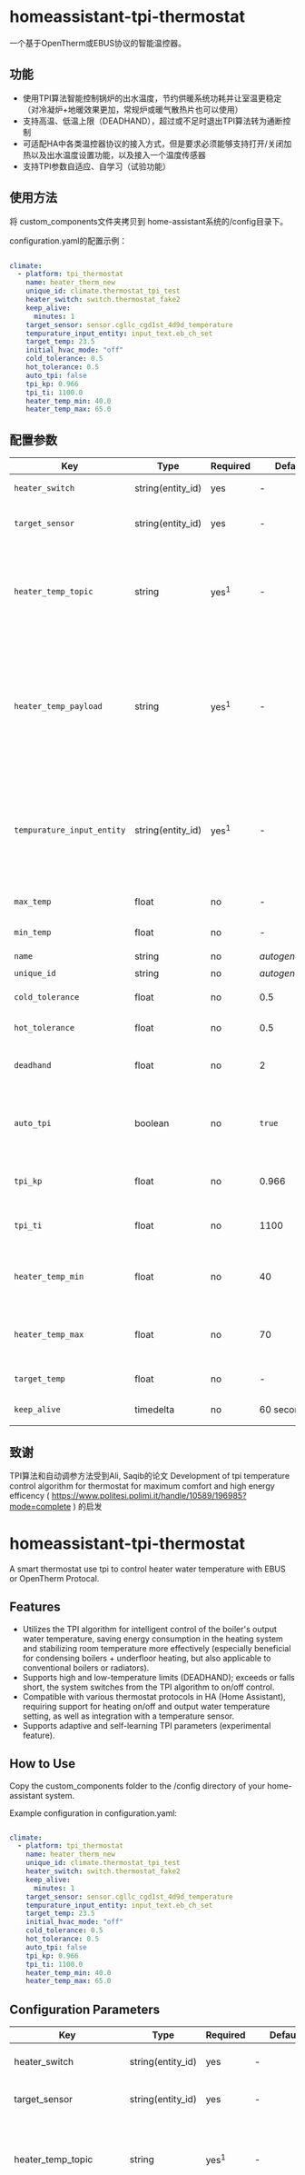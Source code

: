 # homeassistant-tpi-thermostat

一个基于OpenTherm或EBUS协议的智能温控器。

## 功能

* 使用TPI算法智能控制锅炉的出水温度，节约供暖系统功耗并让室温更稳定（对冷凝炉+地暖效果更加，常规炉或暖气散热片也可以使用）
* 支持高温、低温上限（DEADHAND），超过或不足时退出TPI算法转为通断控制
* 可适配HA中各类温控器协议的接入方式，但是要求必须能够支持打开/关闭加热以及出水温度设置功能，以及接入一个温度传感器
* 支持TPI参数自适应、自学习（试验功能）

## 使用方法

将 custom_components文件夹拷贝到 home-assistant系统的/config目录下。

configuration.yaml的配置示例：

```yaml

climate:
  - platform: tpi_thermostat
    name: heater_therm_new
    unique_id: climate.thermostat_tpi_test
    heater_switch: switch.thermostat_fake2
    keep_alive:
      minutes: 1
    target_sensor: sensor.cgllc_cgd1st_4d9d_temperature
    tempurature_input_entity: input_text.eb_ch_set
    target_temp: 23.5
    initial_hvac_mode: "off"
    cold_tolerance: 0.5
    hot_tolerance: 0.5
    auto_tpi: false
    tpi_kp: 0.966
    tpi_ti: 1100.0
    heater_temp_min: 40.0
    heater_temp_max: 65.0

```

## 配置参数

| Key                        | Type    | Required        | Default         | Description                                                                                       |
|----------------------------|---------|-----------------|-----------------|---------------------------------------------------------------------------------------------------|
| `heater_switch`            | string(entity_id)  | yes             | -               | 用于设置点火/供暖开关的switch entity                                                                               |
| `target_sensor`            | string(entity_id)  | yes             | -               | 用于测量室温的温度传感器，必须是一个sensor entity                                                                                   |
| `heater_temp_topic`                 | string  | yes<sup>1</sup> | -               | 用于设置水温的MQTT Topic名，如果设置了，就必须设置heater_temp_payload，如果设置了`tempurature_input_entity`就不要填写。                                                        |
| `heater_temp_payload`               | string  | yes<sup>1</sup> | -               | 用于设置水温的MQTT Payload内容，原则上水温数值会加入到Payload之后，如此项设置为 'chset'，则将水温设置为55摄氏度系统会发送'chset55'到MQTT。如果设置了`tempurature_input_entity`就不要填写。                                        |
| `tempurature_input_entity`          | string(entity_id)  | yes<sup>1</sup> | -       | 一个TEXT_INPUT的entity id。会通过set_value服务将水温设置进入。可通过另行配置自动化联动实际的水温设置逻辑。如果填写了`heater_temp_topic`则此项无效。如果填写了此项，无需填写MQTT相关配置                                          |
| `max_temp`                 | float | no              | -         | 前端面板可设置的最高目标温度                                                                        |
| `min_temp`                 | float  | no              | -         | 前端面板可设置的最低目标温度                                                                    |
| `name`                     | string    | no              | _autogenerated_ | 温控器的显示名                                                         |
| `unique_id`       | string  | no              | _autogenerated_               | 温控器在HA中的unique_id                                           |
| `cold_tolerance`           | float | no              | 0.5         | 目标温度下的控制宽度，建议保留默认值                |
| `hot_tolerance`            | float    | no              | 0.5 |  目标温度上的控制宽度，建议保留默认值                                                       |
| `deadhand`             | float | no              | 2         | 高低温上限，当室温超过或低于 deadhand/2 的时候，会自动停止TPI                |
| `auto_tpi`                | boolean    | no              | `true` | TPI参数（KP和TI）自动配置功能，实验室功能。如果开启，`tpi_kp`与`tpi_ti`参数会被忽略而通过一次通断控制自动测算                                                        |
| `tpi_kp`                 | float  | no              | 0.966              | 建议参数为0.37-0.96之间，越是天气较冷或房屋保温效果较差的地方越大  |
| `tpi_ti`       | float | no              | 1100         | 建议参数为550-1100之间，越是天气较冷或房屋保温效果较差的地方越大                            |
| `heater_temp_min`               | float    | no              | 40               | 锅炉最低出水温度，地暖+冷凝炉建议设置为32-35度。常规炉建议设置在40-45度 |
| `heater_temp_max` | float | no              |  70          | 锅炉最高出水温度，地暖建议设置为50-60度。常规炉+暖气片系统建议设置在60-70度                                      |
| `target_temp`       | float  | no              | -               | 系统重启时初始目标温度，根据需求设置。                                           |
| `keep_alive`       | timedelta  | no              | 60 seconds               | 每一轮的控制周期的时间间隔，一般无需修改。                                          |


## 致谢

TPI算法和自动调参方法受到Ali, Saqib的论文 Development of tpi temperature control algorithm for thermostat for maximum comfort and high energy efficency ( https://www.politesi.polimi.it/handle/10589/196985?mode=complete ) 的启发

# homeassistant-tpi-thermostat

A smart thermostat use tpi to control heater water temperature with EBUS or OpenTherm Protocal.

## Features
* Utilizes the TPI algorithm for intelligent control of the boiler's output water temperature, saving energy consumption in the heating system and stabilizing room temperature more effectively (especially beneficial for condensing boilers + underfloor heating, but also applicable to conventional boilers or radiators).
* Supports high and low-temperature limits (DEADHAND); exceeds or falls short, the system switches from the TPI algorithm to on/off control.
* Compatible with various thermostat protocols in HA (Home Assistant), requiring support for heating on/off and output water temperature setting, as well as integration with a temperature sensor.
* Supports adaptive and self-learning TPI parameters (experimental feature).

## How to Use
Copy the custom_components folder to the /config directory of your home-assistant system.

Example configuration in configuration.yaml:
```yaml

climate:
  - platform: tpi_thermostat
    name: heater_therm_new
    unique_id: climate.thermostat_tpi_test
    heater_switch: switch.thermostat_fake2
    keep_alive:
      minutes: 1
    target_sensor: sensor.cgllc_cgd1st_4d9d_temperature
    tempurature_input_entity: input_text.eb_ch_set
    target_temp: 23.5
    initial_hvac_mode: "off"
    cold_tolerance: 0.5
    hot_tolerance: 0.5
    auto_tpi: false
    tpi_kp: 0.966
    tpi_ti: 1100.0
    heater_temp_min: 40.0
    heater_temp_max: 65.0

```

## Configuration Parameters
|Key  |  Type  |  Required  |  Default  |  Description|
|----------------------------|---------|-----------------|-----------------|---------------------------------------------------------------------------------------------------|
|heater_switch  |  string(entity_id)  |  yes  |  -  |  The switch entity for setting the ignition/heating switch. |
|target_sensor  |  string(entity_id)  |  yes  |  -  |  The temperature sensor entity for measuring room temperature.|
|heater_temp_topic  |  string  |  yes<sup>1</sup>  |  -  |  The MQTT Topic name for setting water temperature. If set, heater_temp_payload must also be set; if temperature_input_entity is used, do not fill this. |
|heater_temp_payload  |  string  |  yes<sup>1</sup>  |  -  |  The MQTT Payload for setting water temperature. The temperature value is appended to the Payload; if set as 'chset', setting the temperature to 55°C would send 'chset55' to MQTT. If temperature_input_entity is used, do not fill this.|
|temperature_input_entity  |  string(entity_id)  |  yes<sup>1</sup>  |  -  |  A TEXT_INPUT entity id. The water temperature is set via the set_value service. This can be linked with automation for actual water temperature setting logic. If heater_temp_topic is filled, this is ignored. If filled, MQTT configuration is not needed. |
|max_temp  |  float  |  no  |  -  |  The maximum target temperature that can be set from the frontend. |
|min_temp  |  float  |  no  |  -  |  The minimum target temperature that can be set from the frontend.|
|name  |  string  |  no  |  autogenerated  |  The display name of the thermostat.|
|unique_id  |  string  |  no  |  autogenerated  |  The unique_id of the thermostat in HA.|
|cold_tolerance  |  float  |  no  |  0.5  |  The control width below the target temperature, default value is recommended.|
|hot_tolerance  |  float  |  no  |  0.5  |  The control width above the target temperature, default value is recommended.|
|deadhand  |  float  |  no  |  2  |  The high/low temperature limits. When room temperature exceeds or falls below half of deadhand, TPI stops.|
|auto_tpi  |  boolean  |  no  |  true  |  Automatic configuration of TPI parameters (KP and TI), an experimental feature. If enabled, tpi_kp and tpi_ti are ignored and calculated automatically through a control cycle.|
|tpi_kp  |  float  |  no  |  0.966  |  Recommended parameter between 0.37-0.96, higher values for colder weather or less insulated homes.|
|tpi_ti  |  float  |  no  |  1100  |  Recommended parameter between 550-1100, higher values for colder weather or less insulated homes.|
|heater_temp_min  |  float  |  no  |  40  |  The minimum output water temperature for the boiler. For underfloor heating + condensing boilers, 32-35°C is recommended. For conventional boilers, 40-45°C.|
|heater_temp_max  |  float  |  no  |  70  |  The maximum output water temperature for the boiler. For underfloor heating, 50-60°C is recommended. For conventional boilers + radiators, 60-70°C.|
|target_temp  |  float  |  no  |  -  |  The initial target temperature when the system restarts. Set according to needs.|
|keep_alive  |  timedelta  |  no  |  60 seconds  |  The time interval for each control cycle, usually does not need modification.|


## Acknowledgments
The TPI algorithm and automatic tuning method were inspired by the paper by Ali, Saqib titled "Development of tpi temperature control algorithm for thermostat for maximum comfort and high energy efficiency" (https://www.politesi.polimi.it/handle/10589/196985?mode=complete).


